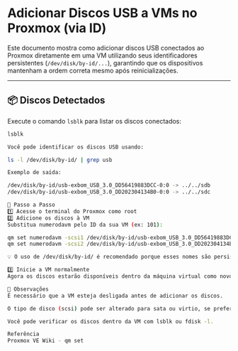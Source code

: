 # Adicionar Discos USB a VMs no Proxmox (via ID)

Este documento mostra como adicionar discos USB conectados ao Proxmox diretamente em uma VM utilizando seus identificadores persistentes (`/dev/disk/by-id/...`), garantindo que os dispositivos mantenham a ordem correta mesmo após reinicializações.

---

## 📦 Discos Detectados

Execute o comando `lsblk` para listar os discos conectados:

```bash
lsblk

Você pode identificar os discos USB usando:

ls -l /dev/disk/by-id/ | grep usb

Exemplo de saída:

/dev/disk/by-id/usb-exbom_USB_3.0_DD56419883DCC-0:0 -> ../../sdb
/dev/disk/by-id/usb-exbom_USB_3.0_DD202304134B0-0:0 -> ../../sdc

🔗 Passo a Passo
1️⃣ Acesse o terminal do Proxmox como root
2️⃣ Adicione os discos à VM
Substitua numerodavm pelo ID da sua VM (ex: 101):

qm set numerodavm -scsi1 /dev/disk/by-id/usb-exbom_USB_3.0_DD56419883DCC-0:0
qm set numerodavm -scsi2 /dev/disk/by-id/usb-exbom_USB_3.0_DD202304134B0-0:0

💡 O uso de /dev/disk/by-id/ é recomendado porque esses nomes são persistentes mesmo após reboot.

3️⃣ Inicie a VM normalmente
Agora os discos estarão disponíveis dentro da máquina virtual como novos dispositivos de armazenamento.

📝 Observações
É necessário que a VM esteja desligada antes de adicionar os discos.

O tipo de disco (scsi) pode ser alterado para sata ou virtio, se preferir.

Você pode verificar os discos dentro da VM com lsblk ou fdisk -l.

Referência
Proxmox VE Wiki - qm set